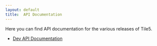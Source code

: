 ```yaml
---
layout: default
title:  API Documentation
---
```


Here you can find API documentation for the various releases of Tile5.

- [Dev API Documentation](dev/)
